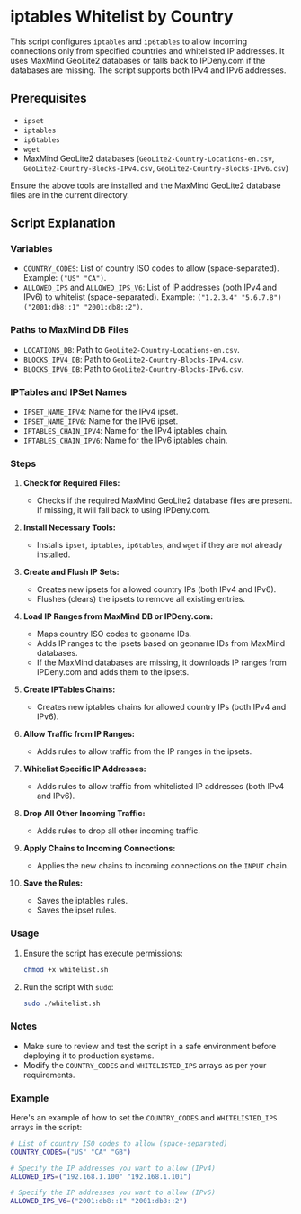 # iptables Whitelist by Country

This script configures `iptables` and `ip6tables` to allow incoming connections only from specified countries and whitelisted IP addresses. It uses MaxMind GeoLite2 databases or falls back to IPDeny.com if the databases are missing. The script supports both IPv4 and IPv6 addresses.

## Prerequisites

- `ipset`
- `iptables`
- `ip6tables`
- `wget`
- MaxMind GeoLite2 databases (`GeoLite2-Country-Locations-en.csv`, `GeoLite2-Country-Blocks-IPv4.csv`, `GeoLite2-Country-Blocks-IPv6.csv`)

Ensure the above tools are installed and the MaxMind GeoLite2 database files are in the current directory.

## Script Explanation

### Variables

- `COUNTRY_CODES`: List of country ISO codes to allow (space-separated). Example: `("US" "CA")`.
- `ALLOWED_IPS` and `ALLOWED_IPS_V6`: List of IP addresses (both IPv4 and IPv6) to whitelist (space-separated). Example: `("1.2.3.4" "5.6.7.8") ("2001:db8::1" "2001:db8::2")`.

### Paths to MaxMind DB Files

- `LOCATIONS_DB`: Path to `GeoLite2-Country-Locations-en.csv`.
- `BLOCKS_IPV4_DB`: Path to `GeoLite2-Country-Blocks-IPv4.csv`.
- `BLOCKS_IPV6_DB`: Path to `GeoLite2-Country-Blocks-IPv6.csv`.

### IPTables and IPSet Names

- `IPSET_NAME_IPV4`: Name for the IPv4 ipset.
- `IPSET_NAME_IPV6`: Name for the IPv6 ipset.
- `IPTABLES_CHAIN_IPV4`: Name for the IPv4 iptables chain.
- `IPTABLES_CHAIN_IPV6`: Name for the IPv6 iptables chain.

### Steps

1. **Check for Required Files:**
   - Checks if the required MaxMind GeoLite2 database files are present. If missing, it will fall back to using IPDeny.com.

2. **Install Necessary Tools:**
   - Installs `ipset`, `iptables`, `ip6tables`, and `wget` if they are not already installed.

3. **Create and Flush IP Sets:**
   - Creates new ipsets for allowed country IPs (both IPv4 and IPv6).
   - Flushes (clears) the ipsets to remove all existing entries.

4. **Load IP Ranges from MaxMind DB or IPDeny.com:**
   - Maps country ISO codes to geoname IDs.
   - Adds IP ranges to the ipsets based on geoname IDs from MaxMind databases.
   - If the MaxMind databases are missing, it downloads IP ranges from IPDeny.com and adds them to the ipsets.

5. **Create IPTables Chains:**
   - Creates new iptables chains for allowed country IPs (both IPv4 and IPv6).

6. **Allow Traffic from IP Ranges:**
   - Adds rules to allow traffic from the IP ranges in the ipsets.

7. **Whitelist Specific IP Addresses:**
   - Adds rules to allow traffic from whitelisted IP addresses (both IPv4 and IPv6).

8. **Drop All Other Incoming Traffic:**
   - Adds rules to drop all other incoming traffic.

9. **Apply Chains to Incoming Connections:**
   - Applies the new chains to incoming connections on the `INPUT` chain.

10. **Save the Rules:**
    - Saves the iptables rules.
    - Saves the ipset rules.

### Usage

1. Ensure the script has execute permissions:
    ```bash
    chmod +x whitelist.sh
    ```

2. Run the script with `sudo`:
    ```bash
    sudo ./whitelist.sh
    ```

### Notes

- Make sure to review and test the script in a safe environment before deploying it to production systems.
- Modify the `COUNTRY_CODES` and `WHITELISTED_IPS` arrays as per your requirements.

### Example

Here's an example of how to set the `COUNTRY_CODES` and `WHITELISTED_IPS` arrays in the script:

```bash
# List of country ISO codes to allow (space-separated)
COUNTRY_CODES=("US" "CA" "GB")

# Specify the IP addresses you want to allow (IPv4)
ALLOWED_IPS=("192.168.1.100" "192.168.1.101")

# Specify the IP addresses you want to allow (IPv6)
ALLOWED_IPS_V6=("2001:db8::1" "2001:db8::2")
